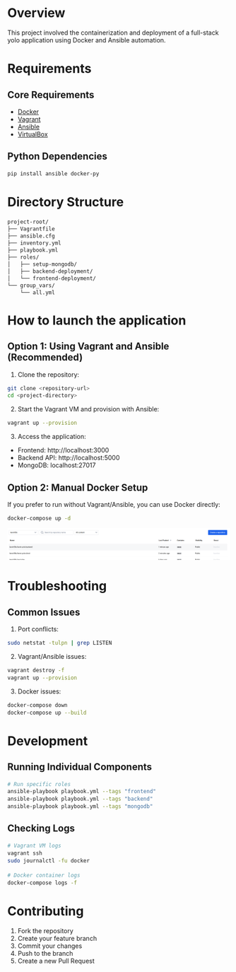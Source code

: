# Overview
This project involved the containerization and deployment of a full-stack yolo application using Docker and Ansible automation.

# Requirements

## Core Requirements
- [Docker](https://docs.docker.com/engine/install/)
- [Vagrant](https://www.vagrantup.com/downloads)
- [Ansible](https://docs.ansible.com/ansible/latest/installation_guide/intro_installation.html)
- [VirtualBox](https://www.virtualbox.org/wiki/Downloads)

## Python Dependencies
```bash
pip install ansible docker-py
```

# Directory Structure
```
project-root/
├── Vagrantfile
├── ansible.cfg
├── inventory.yml
├── playbook.yml
├── roles/
│   ├── setup-mongodb/
│   ├── backend-deployment/
│   └── frontend-deployment/
└── group_vars/
    └── all.yml
```

# How to launch the application

## Option 1: Using Vagrant and Ansible (Recommended)
1. Clone the repository:
```bash
git clone <repository-url>
cd <project-directory>
```

2. Start the Vagrant VM and provision with Ansible:
```bash
vagrant up --provision
```

3. Access the application:
- Frontend: http://localhost:3000
- Backend API: http://localhost:5000
- MongoDB: localhost:27017

## Option 2: Manual Docker Setup
If you prefer to run without Vagrant/Ansible, you can use Docker directly:

```bash
docker-compose up -d
```

![Alt text](image.png)

# Troubleshooting

## Common Issues
1. Port conflicts:
```bash
sudo netstat -tulpn | grep LISTEN
```

2. Vagrant/Ansible issues:
```bash
vagrant destroy -f
vagrant up --provision
```

3. Docker issues:
```bash
docker-compose down
docker-compose up --build
```

# Development

## Running Individual Components
```bash
# Run specific roles
ansible-playbook playbook.yml --tags "frontend"
ansible-playbook playbook.yml --tags "backend"
ansible-playbook playbook.yml --tags "mongodb"
```

## Checking Logs
```bash
# Vagrant VM logs
vagrant ssh
sudo journalctl -fu docker

# Docker container logs
docker-compose logs -f
```

# Contributing
1. Fork the repository
2. Create your feature branch
3. Commit your changes
4. Push to the branch
5. Create a new Pull Request

